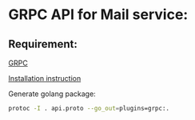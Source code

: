 GRPC API for Mail service:
======================

Requirement:
----------

[GRPC](https://grpc.io/)

[Installation instruction](https://grpc.io/docs/quickstart/go.html#install-grpc)

Generate golang package:
```bash
protoc -I . api.proto --go_out=plugins=grpc:.
```
